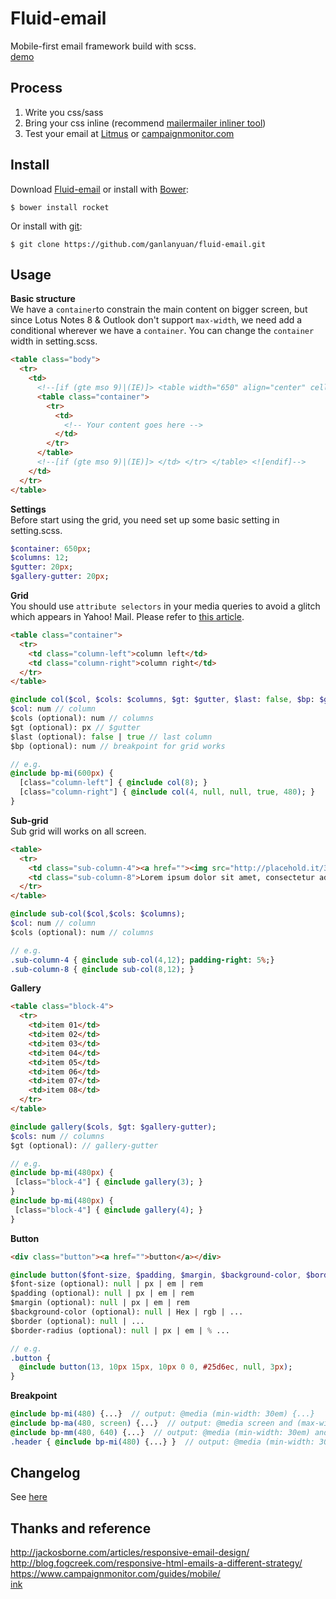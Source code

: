 # Fluid-email
Mobile-first email framework build with scss.   
[demo](http://designdev.christianpost.com/develop/fluid-email/docs/demo.html)  

## Process
1. Write you css/sass   
2. Bring your css inline (recommend [mailermailer inliner tool](http://www.mailermailer.com/labs/tools/magic-css-inliner-tool.rwp))   
3. Test your email at [Litmus](https://litmus.com/) or [campaignmonitor.com](https://www.campaignmonitor.com/)   

## Install
Download [Fluid-email](https://github.com/ganlanyuan/fluid-email/archive/master.zip) or install with [Bower](http://bower.io/): 
````
$ bower install rocket
````
Or install with [git](http://www.git-scm.com/):
````
$ git clone https://github.com/ganlanyuan/fluid-email.git
````

## Usage
**Basic structure**   
We have a `container`to constrain the main content on bigger screen, but since Lotus Notes 8 & Outlook don't support `max-width`, we need add a conditional wherever we have a `container`. You can change the `container` width in setting.scss. 
```` html
<table class="body">
  <tr>
    <td>
      <!--[if (gte mso 9)|(IE)]> <table width="650" align="center" cellpadding="0" cellspacing="0" border="0"> <tr> <td> <![endif]-->
      <table class="container">
        <tr>
          <td>
            <!-- Your content goes here -->
          </td>
        </tr>
      </table>
      <!--[if (gte mso 9)|(IE)]> </td> </tr> </table> <![endif]-->
    </td>
  </tr>
</table>
````
**Settings**   
Before start using the grid, you need set up some basic setting in setting.scss.
```` sass
$container: 650px;
$columns: 12;
$gutter: 20px;
$gallery-gutter: 20px;
````
**Grid**  
You should use `attribute selectors` in your media queries to avoid a glitch which appears in Yahoo! Mail. Please refer to [this article](https://www.campaignmonitor.com/blog/post/3457/media-query-issues-in-yahoo-mail-mobile-email/).   
```` html
<table class="container">
  <tr>
    <td class="column-left">column left</td>
    <td class="column-right">column right</td>
  </tr>
</table>
````
```` sass
@include col($col, $cols: $columns, $gt: $gutter, $last: false, $bp: $grid-breakpoint);
$col: num // column
$cols (optional): num // columns
$gt (optional): px // $gutter
$last (optional): false | true // last column
$bp (optional): num // breakpoint for grid works

// e.g.
@include bp-mi(600px) {
  [class="column-left"] { @include col(8); }
  [class="column-right"] { @include col(4, null, null, true, 480); }
}
````

**Sub-grid**  
Sub grid will works on all screen.
```` html
<table>
  <tr>
    <td class="sub-column-4"><a href=""><img src="http://placehold.it/300x250" alt="" class="fluid" /></a>Lorem ipsum dolor sit amet, consectetur adipisicing elit. Inventore sint perferendis nostrum ipsam fugiat? Expedita vel impedit culpa accusantium <a href="">sit fugit commodi est a eaque nihil, quae recusandae voluptate</a> exercitationem.</td>
    <td class="sub-column-8">Lorem ipsum dolor sit amet, consectetur adipisicing elit. Inventore sint perferendis nostrum ipsam fugiat? Expedita vel impedit culpa accusantium sit fugit commodi est a eaque nihil, quae recusandae voluptate exercitationem.</td>
  </tr>
</table>
````
```` sass
@include sub-col($col,$cols: $columns);
$col: num // column
$cols (optional): num // columns

// e.g.
.sub-column-4 { @include sub-col(4,12); padding-right: 5%;}
.sub-column-8 { @include sub-col(8,12); }
````

**Gallery**  
```` html
<table class="block-4">
  <tr>
    <td>item 01</td>
    <td>item 02</td>
    <td>item 03</td>
    <td>item 04</td>
    <td>item 05</td>
    <td>item 06</td>
    <td>item 07</td>
    <td>item 08</td>
  </tr>
</table>
````
```` sass
@include gallery($cols, $gt: $gallery-gutter);
$cols: num // columns
$gt (optional): // gallery-gutter

// e.g.
@include bp-mi(480px) {
 [class="block-4"] { @include gallery(3); }
}
@include bp-mi(480px) {
 [class="block-4"] { @include gallery(4); }
}
````

**Button**  
```` html
<div class="button"><a href="">button</a></div>
````
```` sass
@include button($font-size, $padding, $margin, $background-color, $border, $border-radius);
$font-size (optional): null | px | em | rem
$padding (optional): null | px | em | rem
$margin (optional): null | px | em | rem
$background-color (optional): null | Hex | rgb | ...
$border (optional): null | ...
$border-radius (optional): null | px | em | % ...

// e.g.
.button { 
  @include button(13, 10px 15px, 10px 0 0, #25d6ec, null, 3px); 
}
````

**Breakpoint**  
```` sass
@include bp-mi(480) {...}  // output: @media (min-width: 30em) {...}
@include bp-ma(480, screen) {...}  // output: @media screen and (max-width: 30em) {...}
@include bp-mm(480, 640) {...}  // output: @media (min-width: 30em) and (max-width: 40em) {...}
.header { @include bp-mi(480) {...} }  // output: @media (min-width: 30em) { .header {...}; }
````

## Changelog
See [here](https://github.com/ganlanyuan/fluid-email/blob/master/changelog.md)

## Thanks and reference
<http://jackosborne.com/articles/responsive-email-design/>   
<http://blog.fogcreek.com/responsive-html-emails-a-different-strategy/>   
<https://www.campaignmonitor.com/guides/mobile/>  
[ink](http://zurb.com/ink/)
